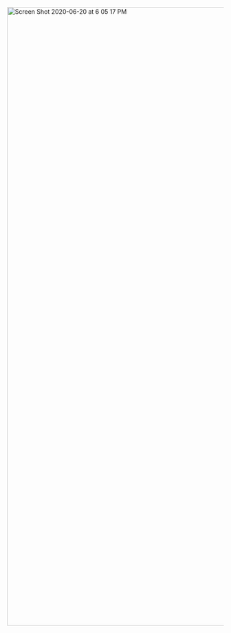 <img width="1440" alt="Screen Shot 2020-06-20 at 6 05 17 PM" src="https://user-images.githubusercontent.com/49007283/85214570-71a2aa80-b321-11ea-892c-a9a01c68cf8c.png">
